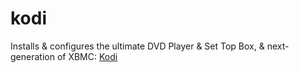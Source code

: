 # kodi

Installs & configures the ultimate DVD Player & Set Top Box, & next-generation of XBMC: [Kodi][1]

[1]: http://kodi.tv/
